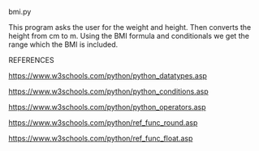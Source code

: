 bmi.py 

This program asks the user for the weight and height.
Then converts the height from cm to m.
Using the BMI formula and conditionals we get the range which the BMI is included.

REFERENCES

https://www.w3schools.com/python/python_datatypes.asp

https://www.w3schools.com/python/python_conditions.asp

https://www.w3schools.com/python/python_operators.asp

https://www.w3schools.com/python/ref_func_round.asp

https://www.w3schools.com/python/ref_func_float.asp











